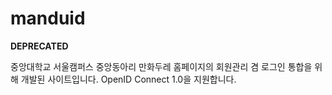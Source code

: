 # manduid
**DEPRECATED**

중앙대학교 서울캠퍼스 중앙동아리 만화두레 홈페이지의 회원관리 겸 로그인 통합을 위해 개발된 사이트입니다. OpenID Connect 1.0을 지원합니다.

